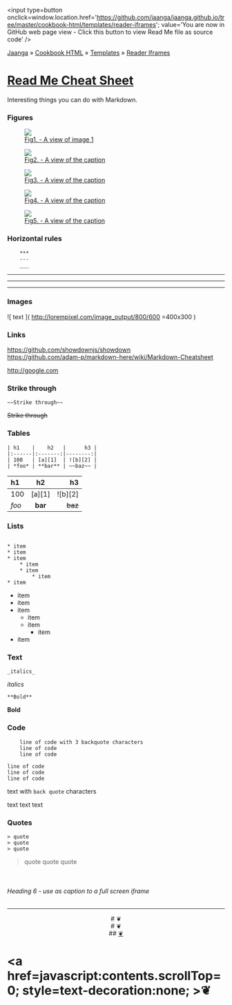 
<span style=display:none; >[You are now in GitHub source code view - click this link to view Read Me file as a web page]( http://jaanga.github.io/cookbook-html/templates/reader-iframes/ "View file as a web page." ) </span>
<input type=button onclick=window.location.href='https://github.com/jaanga/jaanga.github.io/tree/master/cookbook-html/templates/reader-iframes'; value='You are now in GitHub web page view - Click this button to view Read Me file as source code' />

[Jaanga]( http://jaanga.github.io ) » [Cookbook HTML]( http://jaanga.github.io/cookbook-html/  ) » 
[Templates]( http://jaanga.github.io/cookbook-html/templates/  ) » [Reader Iframes]( http://jaanga.github.io/cookbook-html/templates/reader-iframes/  ) 

[Read Me Cheat Sheet]( ./index.html#readme-cheat-sheet.md )
===
Interesting things you can do with Markdown.

### Figures

<figure>
<a href=http://google.com >
<img src=http://lorempixel.com/200/200/ >
<figcaption>Fig1. - A view of image 1</figcaption>
<a>
</figure>

<figure >
<a href=http://google.com ><img src="http://lorempixel.com/200/200/" >
<figcaption>Fig2. - A view of the caption</figcaption>
</a>
</figure>

<figure >
<a href=http://google.com ><img src="http://lorempixel.com/200/200/" >
<figcaption>Fig3. - A view of the caption</figcaption>
</a>
</figure>

<figure >
<a href=http://google.com ><img src="http://lorempixel.com/200/200/" >
<figcaption>Fig4. - A view of the caption</figcaption>
</a>
</figure>

<figure >
<a href=http://google.com ><img src="http://lorempixel.com/200/200/" >
<figcaption>Fig5. - A view of the caption</figcaption>
</a>
</figure>

### Horizontal rules

```
	***
	---
	___
```

***

---

___

### Images

![ text ]( http://lorempixel.com/image_output/800/600 =400x300 )

### Links

https://github.com/showdownjs/showdown  
https://github.com/adam-p/markdown-here/wiki/Markdown-Cheatsheet

http://google.com


### Strike through

```
~~Strike through~~
```
~~Strike through~~



### Tables
```
| h1    |    h2   |      h3 |
|:------|:-------:|--------:|
| 100   | [a][1]  | ![b][2] |
| *foo* | **bar** | ~~baz~~ |
```
| h1    |    h2   |      h3 |
|:------|:-------:|--------:|
| 100   | [a][1]  | ![b][2] |
| *foo* | **bar** | ~~baz~~ |

### Lists

```

* item
* item
* item
	* item
	* item
		* item
* item
```
* item
* item
* item
	* item
	* item
		* item
* item

### Text

	_italics_

_italics_

	**Bold**

**Bold**

### Code
```
	line of code with 3 backquote characters
	line of code 
	line of code
```

	line of code
	line of code 
	line of code

text with `back quote` characters

text text text

### Quotes
```
> quote
> quote
> quote
```

> quote
> quote
> quote

<br>

###### Heading 6 - use as caption to a full screen iframe


***

<center title="dingbat" >
# <a href=javascript:window.scrollTo(0,0); style=text-decoration:none; >❦</a>
</center>

<center title="dingbat" >
# <span onclick=window.scrollTo(0,0); style=cursor:pointer; >❦</span>
</center>

<center title="dingbat" >
## <a href=javascript:content.scrollTop=0; >❦</a>
</center>

# <a href=javascript:contents.scrollTop=0; style=text-decoration:none; >❦</a>